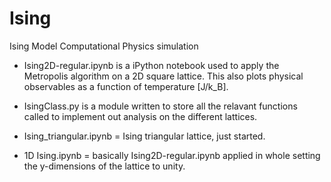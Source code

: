 # Ising
Ising Model Computational Physics simulation

- Ising2D-regular.ipynb is a iPython notebook used to apply the Metropolis algorithm on a 2D square lattice. This also plots physical observables as a function of temperature [J/k_B].

- IsingClass.py is a module written to store all the relavant functions called to implement out analysis on the different lattices.

- Ising_triangular.ipynb = Ising triangular lattice, just started.
- 1D Ising.ipynb = basically Ising2D-regular.ipynb applied in whole setting the y-dimensions of the lattice to unity.
